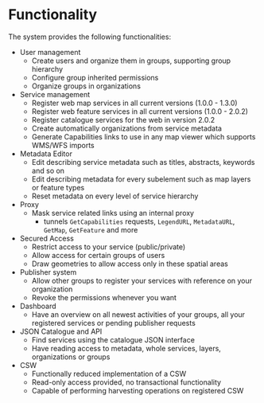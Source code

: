 # Functionality
The system provides the following functionalities:

* User management
  * Create users and organize them in groups, supporting group hierarchy 
  * Configure group inherited permissions
  * Organize groups in organizations 
* Service management
  * Register web map services in all current versions (1.0.0 - 1.3.0)
  * Register web feature services in all current versions (1.0.0 - 2.0.2)
  * Register catalogue services for the web in version 2.0.2
  * Create automatically organizations from service metadata
  * Generate Capabilities links to use in any map viewer which supports WMS/WFS imports
* Metadata Editor 
  * Edit describing service metadata such as titles, abstracts, keywords and so on
  * Edit describing metadata for every subelement such as map layers or feature types
  * Reset metadata on every level of service hierarchy
* Proxy
  * Mask service related links using an internal proxy 
     * tunnels `GetCapabilities` requests, `LegendURL`, `MetadataURL`, `GetMap`, `GetFeature` and more
* Secured Access
  * Restrict access to your service (public/private)
  * Allow access for certain groups of users
  * Draw geometries to allow access only in these spatial areas
* Publisher system
  * Allow other groups to register your services with reference on your organization
  * Revoke the permissions whenever you want 
* Dashboard
  * Have an overview on all newest activities of your groups, all your registered services or 
  pending publisher requests
* JSON Catalogue and API
  * Find services using the catalogue JSON interface 
  * Have reading access to metadata, whole services, layers, organizations or groups
* CSW 
  * Functionally reduced implementation of a CSW
  * Read-only access provided, no transactional functionality
  * Capable of performing harvesting operations on registered CSW